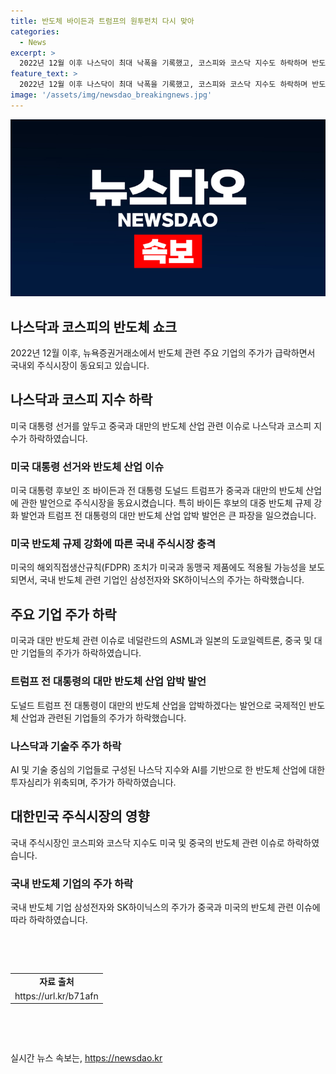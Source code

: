 ```yaml
---
title: 반도체 바이든과 트럼프의 원투펀치 다시 맞아
categories:
  - News
excerpt: >
  2022년 12월 이후 나스닥이 최대 낙폭을 기록했고, 코스피와 코스닥 지수도 하락하며 반도체 산업 관련 주식들이 타격을 입었다. 미국 대선과 관련된 중국, 대만 반도체 규제 발언으로 주식시장이 혼란스러워졌으며, 블룸버그통신은 미국의 해외직접생산규칙 강화 가능성을 보도했다. 반도체 업체들의 주가 하락과 함께 나스닥과 필라델피아반도체지수도 하락하며 투자심리를 위축시켰다. 이에 따라 삼성전자, SK하이닉스 등 국내 기업들도 주가 하락을 보였고, 시장 변동성이 높아질 수 있음을 경고했다.
feature_text: >
  2022년 12월 이후 나스닥이 최대 낙폭을 기록했고, 코스피와 코스닥 지수도 하락하며 반도체 산업 관련 주식들이 타격을 입었다. 미국 대선과 관련된 중국, 대만 반도체 규제 발언으로 주식시장이 혼란스러워졌으며, 블룸버그통신은 미국의 해외직접생산규칙 강화 가능성을 보도했다. 반도체 업체들의 주가 하락과 함께 나스닥과 필라델피아반도체지수도 하락하며 투자심리를 위축시켰다. 이에 따라 삼성전자, SK하이닉스 등 국내 기업들도 주가 하락을 보였고, 시장 변동성이 높아질 수 있음을 경고했다.
image: '/assets/img/newsdao_breakingnews.jpg'
---
```


<p><img src="/assets/img/newsdao_breakingnews.jpg" alt="ranknews 속보" /></p>

<h2>나스닥과 코스피의 반도체 쇼크</h2>

<p data-ke-size="size16">2022년 12월 이후, 뉴욕증권거래소에서 반도체 관련 주요 기업의 주가가 급락하면서 국내외 주식시장이 동요되고 있습니다.</p>

<h2 data-ke-size="size26">나스닥과 코스피 지수 하락</h2>

<p data-ke-size="size16">미국 대통령 선거를 앞두고 중국과 대만의 반도체 산업 관련 이슈로 나스닥과 코스피 지수가 하락하였습니다.</p>

<h3><b>미국 대통령 선거와 반도체 산업 이슈</b></h3>

<p data-ke-size="size16">미국 대통령 후보인 조 바이든과 전 대통령 도널드 트럼프가 중국과 대만의 반도체 산업에 관한 발언으로 주식시장을 동요시켰습니다. 특히 바이든 후보의 대중 반도체 규제 강화 발언과 트럼프 전 대통령의 대만 반도체 산업 압박 발언은 큰 파장을 일으켰습니다.</p>

<h3><b>미국 반도체 규제 강화에 따른 국내 주식시장 충격</b></h3>

<p data-ke-size="size16">미국의 해외직접생산규칙(FDPR) 조치가 미국과 동맹국 제품에도 적용될 가능성을 보도되면서, 국내 반도체 관련 기업인 삼성전자와 SK하이닉스의 주가는 하락했습니다.</p>

<h2 data-ke-size="size26">주요 기업 주가 하락</h2>

<p data-ke-size="size16">미국과 대만 반도체 관련 이슈로 네덜란드의 ASML과 일본의 도쿄일렉트론, 중국 및 대만 기업들의 주가가 하락하였습니다.</p>

<h3><b>트럼프 전 대통령의 대만 반도체 산업 압박 발언</b></h3>

<p data-ke-size="size16">도널드 트럼프 전 대통령이 대만의 반도체 산업을 압박하겠다는 발언으로 국제적인 반도체 산업과 관련된 기업들의 주가가 하락했습니다.</p>

<h3><b>나스닥과 기술주 주가 하락</b></h3>

<p data-ke-size="size16">AI 및 기술 중심의 기업들로 구성된 나스닥 지수와 AI를 기반으로 한 반도체 산업에 대한 투자심리가 위축되며, 주가가 하락하였습니다.</p>

<h2 data-ke-size="size26">대한민국 주식시장의 영향</h2>

<p data-ke-size="size16">국내 주식시장인 코스피와 코스닥 지수도 미국 및 중국의 반도체 관련 이슈로 하락하였습니다.</p>

<h3><b>국내 반도체 기업의 주가 하락</b></h3>

<p data-ke-size="size16">국내 반도체 기업 삼성전자와 SK하이닉스의 주가가 중국과 미국의 반도체 관련 이슈에 따라 하락하였습니다.</p>

<p data-ke-size="size16">&nbsp;</p>

<p data-ke-size="size16">&nbsp;</p>

<table>
    <tbody>
        <tr>
            <td style="text-align: center; height: 17px;"><b>자료 출처</b></td>
        </tr>
        <tr>
            <td style="text-align: center; height: 17px;">https://url.kr/b71afn</td>
        </tr>
    </tbody>
</table>

<p data-ke-size="size16">&nbsp;</p>

<p data-ke-size="size16">&nbsp;</p>
실시간 뉴스 속보는, <a href="https://newsdao.kr" rel="dofollow">https://newsdao.kr</a>


